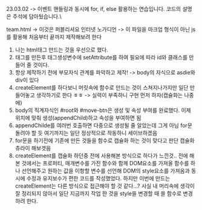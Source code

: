 23.03.02
-> 이벤트 핸들링과 동시에 for, if, else 활용하는 연습입니다.
코드의 설명은 주석에 담아뒀습니다.\

team.html
-> 이것은 퍼블리셔요 인터넷 노가디언
-> 이 파일을 마크업 형식이 아닌 js를 활용해 처음부터 끝까지 제작해보려 한다
1. 나는 html태그 만드는 것을 우선으로 했다.
2. 태그를 만든후 태그생성변수에 setAttribute를 하여 필요에 따라 id와 클래스를 만들어 줄 것이다.
3. 항상 제작하기 전에 부모자식 관계를 파악하고 제작! -> body의 자식으로 asdie와 div이 있다
4. createElement를 하다보니 머릿속에 함수로 만드는 것이 스쳐지나가지만 일단 만들어놓고 생각하기로 한다 ㅎㅎ -> 실력이 부족하니 구현 먼저 하자(캡슐화는 나중에)
5. body의 직계자식인 #root와 #move-btn은 생성 및 속성 부여를 완료했다.
이제 위치에 맞춰 생성(appendChild)하고 속성을 부여하면 됨
6. appendChilde를 여러번 호출하면 다중으로 생성될 줄 알았는데 그게 아님 for문 돌려야 할 듯 여기까지는 일단 정상적으로 작동하니 세이브하겠음
7. for문을 하기전에 기존에 만든 것들을 함수로 캡슐화 하는 것이 맞다고 판단 캡슐화 츄라이 해보겟음
8. createElement를 캡슐화 하던중 전에 사용해본 방식으로 하다가 느낀것..
전에 해본 것에서는 프로퍼티, 매개변수를 가진 함수와 함께 DOM요소를 가져올 함수를 하나 선언해주고 원하는 값을 이항할 변수를 선언해 DOM의 style요소를 가져옴과 동시에 수정과 유지보수가 편한 코드를 작성했었다.
하지만 이번에 만드는 createElement는 다른 방식으로 접근해야 할 것 같다...? 사실 내 머리속에 생각이 잘 정리되지 않아서 일단 지금까지 작업 한 것을 style을 변경할 때 쓸 함수로 변경하려 한다.
